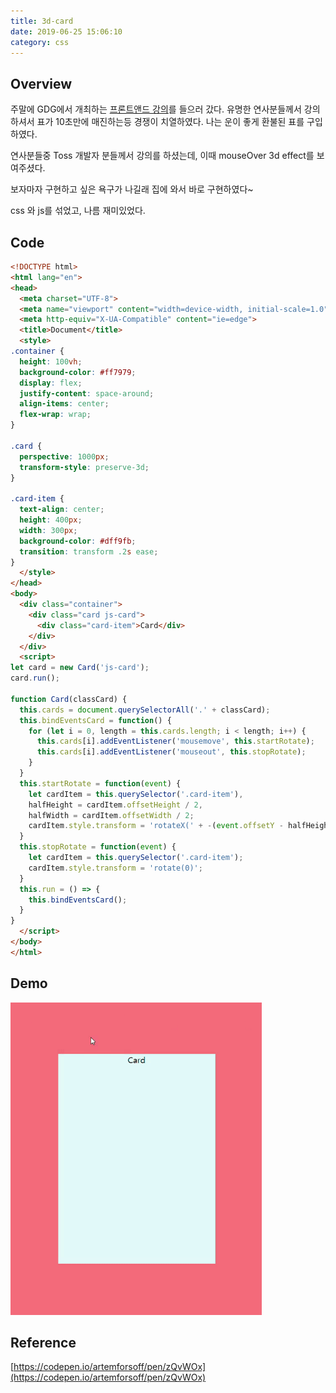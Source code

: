 ```yaml
---
title: 3d-card
date: 2019-06-25 15:06:10
category: css
---
```




## Overview

주말에 GDG에서 개최하는 [프론트앤드 강의](https://festa.io/events/317)를 들으러 갔다. 유명한 연사분들께서 강의하셔서 표가 10초만에 매진하는등 경쟁이 치열하였다. 나는 운이 좋게 환불된 표를 구입하였다.

연사분들중 Toss 개발자 분들께서 강의를 하셨는데, 이때 mouseOver 3d effect를 보여주셨다. 

보자마자 구현하고 싶은 욕구가 나길래 집에 와서 바로 구현하였다~

css 와 js를 섞었고, 나름 재미있었다.



## Code

```html
<!DOCTYPE html>
<html lang="en">
<head>
  <meta charset="UTF-8">
  <meta name="viewport" content="width=device-width, initial-scale=1.0">
  <meta http-equiv="X-UA-Compatible" content="ie=edge">
  <title>Document</title>
  <style>
.container {
  height: 100vh;
  background-color: #ff7979;
  display: flex;
  justify-content: space-around;
  align-items: center;
  flex-wrap: wrap;
}

.card {
  perspective: 1000px;
  transform-style: preserve-3d;
}

.card-item {
  text-align: center;
  height: 400px;
  width: 300px;
  background-color: #dff9fb;
  transition: transform .2s ease;
}
  </style>
</head>
<body>
  <div class="container">
    <div class="card js-card">
      <div class="card-item">Card</div>
    </div>
  </div>
  <script>
let card = new Card('js-card');
card.run();

function Card(classCard) {
  this.cards = document.querySelectorAll('.' + classCard);
  this.bindEventsCard = function() {
    for (let i = 0, length = this.cards.length; i < length; i++) {
      this.cards[i].addEventListener('mousemove', this.startRotate);
      this.cards[i].addEventListener('mouseout', this.stopRotate);
    }
  }
  this.startRotate = function(event) {
    let cardItem = this.querySelector('.card-item'),
    halfHeight = cardItem.offsetHeight / 2,
    halfWidth = cardItem.offsetWidth / 2;
    cardItem.style.transform = 'rotateX(' + -(event.offsetY - halfHeight) / 5 + 'deg) rotateY(' + (event.offsetX - halfWidth) / 5 + 'deg)';
  }
  this.stopRotate = function(event) {
    let cardItem = this.querySelector('.card-item');
    cardItem.style.transform = 'rotate(0)';
  }
  this.run = () => {
    this.bindEventsCard();
  }
}
  </script>
</body>
</html>
```





## Demo

<img src='./images/3d-card.gif' height="500px"/>



## Reference

[https://codepen.io/artemforsoff/pen/zQvWOx](https://codepen.io/artemforsoff/pen/zQvWOx)